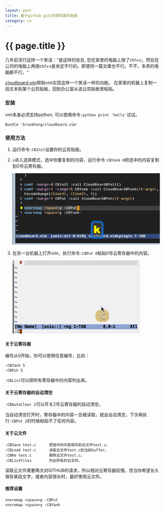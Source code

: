 ```yaml
---
layout: post
title: 基于github gist的跨机器剪贴板
category: cn
---
```


{{ page.title }}
================

几年前流行这样一个笑话：“是这样的张总, 您在家里的电脑上按了ctrl+c，然后在公司的电脑上再按ctrl+v是肯定不行的。即使同一篇文章也不行。不不，多贵的电脑都不行。“

[cloudboard.vim](https://github.com/brookhong/cloudboard.vim)帮助vim实现这样一个笑话一样的功能。
在家里的机器上复制一段文本到某个云剪贴板，回到办公室从该云剪贴板里粘贴。

### 安装
vim本身必须支持python, 可以使用命令`:python print 'hello'`试试。

    Bundle 'brookhong/cloudboard.vim'

### 使用方法

1. 运行命令`:CBInit`设置你的云剪贴板。

1. `v`进入选择模式，选中你要复制的内容，运行命令`:CBYank 0`把选中的内容复制到0号云寄存器。

    ![cbyank](/assets/images/cbyank.gif)

1. 在另一台机器上打开vim，执行命令`:CBPut 0`粘贴0号云寄存器中的内容。

    ![cbput](/assets/images/cbput.gif)

#### 关于云寄存器

编号从0开始，你可以使用任意编号，比如：

    :CBYank 5
    :CBPut 5

`:CBList`可以把所有寄存器中的内容列出来。

#### 关于云寄存器的自动清空

`:CBAutoClear 2`可以开关2号云寄存器的自动清空。

当自动清空打开时，寄存器中的内容一旦被读取，就会自动清空，下次再执行`:CBPut 2`的时候粘贴不了任何内容。

#### 关于云文件

    :CBSave test.c      把选中的内容保存到云文件test.c。
    :CBLoad test.c      读取云文件test.c到当前buffer。
    :CBRm test.c        删除云文件test.c。
    :CBListFiles        列出所有的云文件。

读取云文件需要两次对GITHUB的请求，所以相对云寄存器较慢。但当你希望长久保存某段文字，或者内容很长时，最好使用云文件。

#### 推荐设置

    nnoremap <space>p :CBPut 
    vnoremap <space>y :CBYank 
